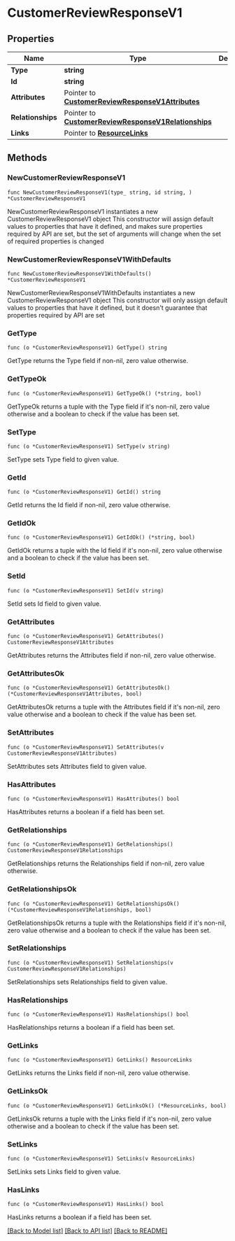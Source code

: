 # CustomerReviewResponseV1

## Properties

Name | Type | Description | Notes
------------ | ------------- | ------------- | -------------
**Type** | **string** |  | 
**Id** | **string** |  | 
**Attributes** | Pointer to [**CustomerReviewResponseV1Attributes**](CustomerReviewResponseV1Attributes.md) |  | [optional] 
**Relationships** | Pointer to [**CustomerReviewResponseV1Relationships**](CustomerReviewResponseV1Relationships.md) |  | [optional] 
**Links** | Pointer to [**ResourceLinks**](ResourceLinks.md) |  | [optional] 

## Methods

### NewCustomerReviewResponseV1

`func NewCustomerReviewResponseV1(type_ string, id string, ) *CustomerReviewResponseV1`

NewCustomerReviewResponseV1 instantiates a new CustomerReviewResponseV1 object
This constructor will assign default values to properties that have it defined,
and makes sure properties required by API are set, but the set of arguments
will change when the set of required properties is changed

### NewCustomerReviewResponseV1WithDefaults

`func NewCustomerReviewResponseV1WithDefaults() *CustomerReviewResponseV1`

NewCustomerReviewResponseV1WithDefaults instantiates a new CustomerReviewResponseV1 object
This constructor will only assign default values to properties that have it defined,
but it doesn't guarantee that properties required by API are set

### GetType

`func (o *CustomerReviewResponseV1) GetType() string`

GetType returns the Type field if non-nil, zero value otherwise.

### GetTypeOk

`func (o *CustomerReviewResponseV1) GetTypeOk() (*string, bool)`

GetTypeOk returns a tuple with the Type field if it's non-nil, zero value otherwise
and a boolean to check if the value has been set.

### SetType

`func (o *CustomerReviewResponseV1) SetType(v string)`

SetType sets Type field to given value.


### GetId

`func (o *CustomerReviewResponseV1) GetId() string`

GetId returns the Id field if non-nil, zero value otherwise.

### GetIdOk

`func (o *CustomerReviewResponseV1) GetIdOk() (*string, bool)`

GetIdOk returns a tuple with the Id field if it's non-nil, zero value otherwise
and a boolean to check if the value has been set.

### SetId

`func (o *CustomerReviewResponseV1) SetId(v string)`

SetId sets Id field to given value.


### GetAttributes

`func (o *CustomerReviewResponseV1) GetAttributes() CustomerReviewResponseV1Attributes`

GetAttributes returns the Attributes field if non-nil, zero value otherwise.

### GetAttributesOk

`func (o *CustomerReviewResponseV1) GetAttributesOk() (*CustomerReviewResponseV1Attributes, bool)`

GetAttributesOk returns a tuple with the Attributes field if it's non-nil, zero value otherwise
and a boolean to check if the value has been set.

### SetAttributes

`func (o *CustomerReviewResponseV1) SetAttributes(v CustomerReviewResponseV1Attributes)`

SetAttributes sets Attributes field to given value.

### HasAttributes

`func (o *CustomerReviewResponseV1) HasAttributes() bool`

HasAttributes returns a boolean if a field has been set.

### GetRelationships

`func (o *CustomerReviewResponseV1) GetRelationships() CustomerReviewResponseV1Relationships`

GetRelationships returns the Relationships field if non-nil, zero value otherwise.

### GetRelationshipsOk

`func (o *CustomerReviewResponseV1) GetRelationshipsOk() (*CustomerReviewResponseV1Relationships, bool)`

GetRelationshipsOk returns a tuple with the Relationships field if it's non-nil, zero value otherwise
and a boolean to check if the value has been set.

### SetRelationships

`func (o *CustomerReviewResponseV1) SetRelationships(v CustomerReviewResponseV1Relationships)`

SetRelationships sets Relationships field to given value.

### HasRelationships

`func (o *CustomerReviewResponseV1) HasRelationships() bool`

HasRelationships returns a boolean if a field has been set.

### GetLinks

`func (o *CustomerReviewResponseV1) GetLinks() ResourceLinks`

GetLinks returns the Links field if non-nil, zero value otherwise.

### GetLinksOk

`func (o *CustomerReviewResponseV1) GetLinksOk() (*ResourceLinks, bool)`

GetLinksOk returns a tuple with the Links field if it's non-nil, zero value otherwise
and a boolean to check if the value has been set.

### SetLinks

`func (o *CustomerReviewResponseV1) SetLinks(v ResourceLinks)`

SetLinks sets Links field to given value.

### HasLinks

`func (o *CustomerReviewResponseV1) HasLinks() bool`

HasLinks returns a boolean if a field has been set.


[[Back to Model list]](../README.md#documentation-for-models) [[Back to API list]](../README.md#documentation-for-api-endpoints) [[Back to README]](../README.md)


